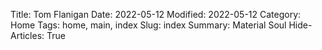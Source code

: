 Title: Tom Flanigan
Date: 2022-05-12
Modified: 2022-05-12
Category: Home
Tags: home, main, index
Slug: index
Summary: Material Soul
Hide-Articles: True